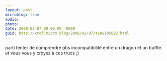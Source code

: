 ```yaml
---
layout: post
microblog: true
audio: 
photo: 
date: 2008-02-07 00:00:00 -0000
guid: http://xtof.micro.blog/2008/02/07/t688105892.html
---
```

parti tenter de comprendre pbs incompatibilité entre un dragon et un buffle. et vous vous y croyez à ces trucs ;)
